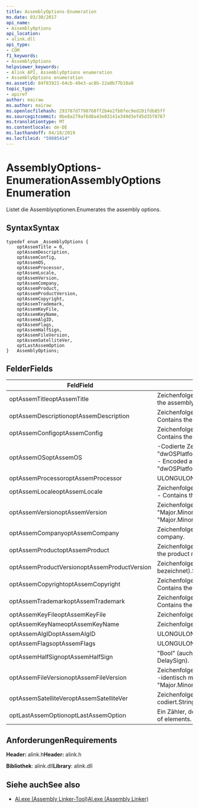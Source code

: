 ```yaml
---
title: AssemblyOptions-Enumeration
ms.date: 03/30/2017
api_name:
- AssemblyOptions
api_location:
- alink.dll
api_type:
- COM
f1_keywords:
- AssemblyOptions
helpviewer_keywords:
- Alink API, AssemblyOptions enumeration
- AssemblyOptions enumeration
ms.assetid: 84f83921-64cb-49e3-ac8b-22a0b77b18a8
topic_type:
- apiref
author: mairaw
ms.author: mairaw
ms.openlocfilehash: 293787d7798768ff2b4e2fb8fec9ed201fdb85ff
ms.sourcegitcommit: 0be8a279af6d8a43e03141e349d3efd5d35f8767
ms.translationtype: MT
ms.contentlocale: de-DE
ms.lasthandoff: 04/18/2019
ms.locfileid: "59085414"
---
```

# <a name="assemblyoptions-enumeration"></a><span data-ttu-id="380cf-102">AssemblyOptions-Enumeration</span><span class="sxs-lookup"><span data-stu-id="380cf-102">AssemblyOptions Enumeration</span></span>
<span data-ttu-id="380cf-103">Listet die Assemblyoptionen.</span><span class="sxs-lookup"><span data-stu-id="380cf-103">Enumerates the assembly options.</span></span>  
  
## <a name="syntax"></a><span data-ttu-id="380cf-104">Syntax</span><span class="sxs-lookup"><span data-stu-id="380cf-104">Syntax</span></span>  
  
```  
typedef enum _AssemblyOptions {  
    optAssemTitle = 0,  
    optAssemDescription,  
    optAssemConfig,  
    optAssemOS,  
    optAssemProcessor,  
    optAssemLocale,  
    optAssemVersion,  
    optAssemCompany,  
    optAssemProduct,  
    optAssemProductVersion,  
    optAssemCopyright,  
    optAssemTrademark,  
    optAssemKeyFile,  
    optAssemKeyName,  
    optAssemAlgID,  
    optAssemFlags,  
    optAssemHalfSign,  
    optAssemFileVersion,  
    optAssemSatelliteVer,  
    optLastAssemOption  
}   AssemblyOptions;  
```  
  
## <a name="fields"></a><span data-ttu-id="380cf-105">Felder</span><span class="sxs-lookup"><span data-stu-id="380cf-105">Fields</span></span>  
  
|<span data-ttu-id="380cf-106">Feld</span><span class="sxs-lookup"><span data-stu-id="380cf-106">Field</span></span>|<span data-ttu-id="380cf-107">Beschreibung</span><span class="sxs-lookup"><span data-stu-id="380cf-107">Description</span></span>|  
|-----------|-----------------|  
|<span data-ttu-id="380cf-108">optAssemTitle</span><span class="sxs-lookup"><span data-stu-id="380cf-108">optAssemTitle</span></span>|<span data-ttu-id="380cf-109">Zeichenfolge – den Assemblytitel darstellt.</span><span class="sxs-lookup"><span data-stu-id="380cf-109">String - Represents the assembly title.</span></span>|  
|<span data-ttu-id="380cf-110">optAssemDescription</span><span class="sxs-lookup"><span data-stu-id="380cf-110">optAssemDescription</span></span>|<span data-ttu-id="380cf-111">Zeichenfolge – die Beschreibung der Assembly enthält.</span><span class="sxs-lookup"><span data-stu-id="380cf-111">String - Contains the assembly description.</span></span>|  
|<span data-ttu-id="380cf-112">optAssemConfig</span><span class="sxs-lookup"><span data-stu-id="380cf-112">optAssemConfig</span></span>|<span data-ttu-id="380cf-113">Zeichenfolge – enthält die Assemblykonfiguration.</span><span class="sxs-lookup"><span data-stu-id="380cf-113">String - Contains the assembly configuration.</span></span>|  
|<span data-ttu-id="380cf-114">optAssemOS</span><span class="sxs-lookup"><span data-stu-id="380cf-114">optAssemOS</span></span>|<span data-ttu-id="380cf-115">-Codierte Zeichenfolge: "dwOSPlatformId.dwOSMajorVersion.dwOSMinorVersion".</span><span class="sxs-lookup"><span data-stu-id="380cf-115">String - Encoded as: "dwOSPlatformId.dwOSMajorVersion.dwOSMinorVersion".</span></span>|  
|<span data-ttu-id="380cf-116">optAssemProcessor</span><span class="sxs-lookup"><span data-stu-id="380cf-116">optAssemProcessor</span></span>|<span data-ttu-id="380cf-117">ULONG</span><span class="sxs-lookup"><span data-stu-id="380cf-117">ULONG</span></span>|  
|<span data-ttu-id="380cf-118">optAssemLocale</span><span class="sxs-lookup"><span data-stu-id="380cf-118">optAssemLocale</span></span>|<span data-ttu-id="380cf-119">Zeichenfolge – das Gebietsschema der Assembly enthält.</span><span class="sxs-lookup"><span data-stu-id="380cf-119">String - Contains the assembly locale.</span></span>|  
|<span data-ttu-id="380cf-120">optAssemVersion</span><span class="sxs-lookup"><span data-stu-id="380cf-120">optAssemVersion</span></span>|<span data-ttu-id="380cf-121">Zeichenfolge – gibt an, codiert als: "Major.Minor.Build.Revision".</span><span class="sxs-lookup"><span data-stu-id="380cf-121">String - Encoded as: "Major.Minor.Build.Revision".</span></span>|  
|<span data-ttu-id="380cf-122">optAssemCompany</span><span class="sxs-lookup"><span data-stu-id="380cf-122">optAssemCompany</span></span>|<span data-ttu-id="380cf-123">Zeichenfolge – das Unternehmen enthält.</span><span class="sxs-lookup"><span data-stu-id="380cf-123">String - Contains the company.</span></span>|  
|<span data-ttu-id="380cf-124">optAssemProduct</span><span class="sxs-lookup"><span data-stu-id="380cf-124">optAssemProduct</span></span>|<span data-ttu-id="380cf-125">Zeichenfolge – der Name des Produkts enthält.</span><span class="sxs-lookup"><span data-stu-id="380cf-125">String - Contains the product name.</span></span>|  
|<span data-ttu-id="380cf-126">optAssemProductVersion</span><span class="sxs-lookup"><span data-stu-id="380cf-126">optAssemProductVersion</span></span>|<span data-ttu-id="380cf-127">Zeichenfolge (auch bekannt als InformationalVersion bezeichnet).</span><span class="sxs-lookup"><span data-stu-id="380cf-127">String (also known as InformationalVersion).</span></span>|  
|<span data-ttu-id="380cf-128">optAssemCopyright</span><span class="sxs-lookup"><span data-stu-id="380cf-128">optAssemCopyright</span></span>|<span data-ttu-id="380cf-129">Zeichenfolge – die copyright-Informationen enthält.</span><span class="sxs-lookup"><span data-stu-id="380cf-129">String - Contains the copyright information.</span></span>|  
|<span data-ttu-id="380cf-130">optAssemTrademark</span><span class="sxs-lookup"><span data-stu-id="380cf-130">optAssemTrademark</span></span>|<span data-ttu-id="380cf-131">Zeichenfolge – die Markeninformationen enthält.</span><span class="sxs-lookup"><span data-stu-id="380cf-131">String - Contains the trademark information.</span></span>|  
|<span data-ttu-id="380cf-132">optAssemKeyFile</span><span class="sxs-lookup"><span data-stu-id="380cf-132">optAssemKeyFile</span></span>|<span data-ttu-id="380cf-133">Zeichenfolge (Dateiname).</span><span class="sxs-lookup"><span data-stu-id="380cf-133">String (file name).</span></span>|  
|<span data-ttu-id="380cf-134">optAssemKeyName</span><span class="sxs-lookup"><span data-stu-id="380cf-134">optAssemKeyName</span></span>|<span data-ttu-id="380cf-135">Zeichenfolge (wichtigsten Name).</span><span class="sxs-lookup"><span data-stu-id="380cf-135">String (The key name).</span></span>|  
|<span data-ttu-id="380cf-136">optAssemAlgID</span><span class="sxs-lookup"><span data-stu-id="380cf-136">optAssemAlgID</span></span>|<span data-ttu-id="380cf-137">ULONG</span><span class="sxs-lookup"><span data-stu-id="380cf-137">ULONG</span></span>|  
|<span data-ttu-id="380cf-138">optAssemFlags</span><span class="sxs-lookup"><span data-stu-id="380cf-138">optAssemFlags</span></span>|<span data-ttu-id="380cf-139">ULONG</span><span class="sxs-lookup"><span data-stu-id="380cf-139">ULONG</span></span>|  
|<span data-ttu-id="380cf-140">optAssemHalfSign</span><span class="sxs-lookup"><span data-stu-id="380cf-140">optAssemHalfSign</span></span>|<span data-ttu-id="380cf-141">"Bool" (auch als DelaySign bezeichnet).</span><span class="sxs-lookup"><span data-stu-id="380cf-141">Bool (Also known as DelaySign).</span></span>|  
|<span data-ttu-id="380cf-142">optAssemFileVersion</span><span class="sxs-lookup"><span data-stu-id="380cf-142">optAssemFileVersion</span></span>|<span data-ttu-id="380cf-143">Zeichenfolge – als "Hauptversion.Nebenversion.Build.Revision"--identisch mit ProductVersion codiert.</span><span class="sxs-lookup"><span data-stu-id="380cf-143">String - Encoded as "Major.Minor.Build.Revision"--same as ProductVersion.</span></span>|  
|<span data-ttu-id="380cf-144">optAssemSatelliteVer</span><span class="sxs-lookup"><span data-stu-id="380cf-144">optAssemSatelliteVer</span></span>|<span data-ttu-id="380cf-145">Zeichenfolge – als "Hauptversion.Nebenversion.Build.Revision" codiert.</span><span class="sxs-lookup"><span data-stu-id="380cf-145">String - Encoded as "Major.Minor.Build.Revision".</span></span>|  
|<span data-ttu-id="380cf-146">optLastAssemOption</span><span class="sxs-lookup"><span data-stu-id="380cf-146">optLastAssemOption</span></span>|<span data-ttu-id="380cf-147">Ein Zähler, der die Anzahl der Elemente.</span><span class="sxs-lookup"><span data-stu-id="380cf-147">A counter of the number of elements.</span></span>|  
  
## <a name="requirements"></a><span data-ttu-id="380cf-148">Anforderungen</span><span class="sxs-lookup"><span data-stu-id="380cf-148">Requirements</span></span>  
 <span data-ttu-id="380cf-149">**Header:** alink.h</span><span class="sxs-lookup"><span data-stu-id="380cf-149">**Header:** alink.h</span></span>  
  
 <span data-ttu-id="380cf-150">**Bibliothek**: alink.dll</span><span class="sxs-lookup"><span data-stu-id="380cf-150">**Library**: alink.dll</span></span>  
  
## <a name="see-also"></a><span data-ttu-id="380cf-151">Siehe auch</span><span class="sxs-lookup"><span data-stu-id="380cf-151">See also</span></span>

- [<span data-ttu-id="380cf-152">Al.exe (Assembly Linker-Tool)</span><span class="sxs-lookup"><span data-stu-id="380cf-152">Al.exe (Assembly Linker)</span></span>](../../../../docs/framework/tools/al-exe-assembly-linker.md)
